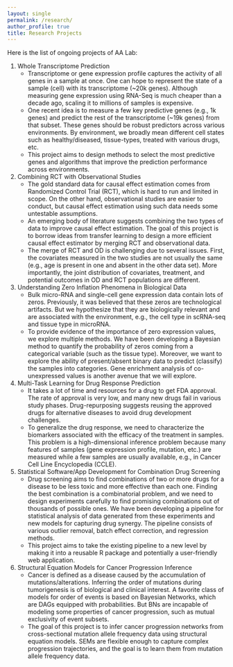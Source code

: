 ```yaml
---
layout: single 
permalink: /research/
author_profile: true
title: Research Projects
---
```

Here is the list of ongoing projects of AA Lab:

1. Whole Transcriptome Prediction
	- Transcriptome or gene expression profile captures the activity of all genes in a sample at once. One can hope to represent the state of a sample (cell) with its transcriptome (~20k genes). Although measuring gene expression using RNA-Seq is much cheaper than a decade ago, scaling it to millions of samples is expensive.
	- One recent idea is to measure a few key predictive genes (e.g., 1k genes) and predict the rest of the transcriptome (~19k genes) from that subset. These genes should be robust predictors across various environments. By environment, we broadly mean different cell states such as healthy/diseased, tissue-types, treated with various drugs, etc.
	- This project aims to design methods to select the most predictive genes and algorithms that improve the prediction performance across environments.
2. Combining RCT with Observational Studies
	- The gold standard data for causal effect estimation comes from Randomized Control Trial (RCT), which is hard to run and limited in scope. On the other hand, observational studies are easier to conduct, but causal effect estimation using such data needs some untestable assumptions.
	- An emerging body of literature suggests combining the two types of data to improve causal effect estimation. The goal of this project is to borrow ideas from transfer learning to design a more efficient causal effect estimator by merging RCT and observational data.
	- The merge of RCT and OD is challenging due to several issues. First, the covariates measured in the two studies are not usually the same (e.g., age is present in one and absent in the other data set). More importantly, the joint distribution of covariates, treatment, and potential outcomes in OD and RCT populations are different.
3. Understanding Zero Inflation Phenomena in Biological Data
	- Bulk micro-RNA and single-cell gene expression data contain lots of zeros. Previously, it was believed that these zeros are technological artifacts. But we hypothesize that they are biologically relevant and are associated with the environment, e.g., the cell type in scRNA-seq and tissue type in microRNA.
	- To provide evidence of the importance of zero expression values, we explore multiple methods. We have been developing a Bayesian method to quantify the probability of zeros coming from a categorical
variable (such as the tissue type). Moreover, we want to explore the ability of present/absent binary data to predict (classify) the samples into categories. Gene enrichment analysis of co-unexpressed values is another avenue that we will explore.  
4. Multi-Task Learning for Drug Response Prediction
	- It takes a lot of time and resources for a drug to get FDA approval. The rate of approval is very low, and many new drugs fail in various study phases.  Drug-repurposing suggests reusing the approved drugs for alternative diseases to avoid drug development challenges.
	- To generalize the drug response, we need to characterize the biomarkers associated with the efficacy of the treatment in samples. This problem is a high-dimensional inference problem because many features of samples (gene expression profile, mutation, etc.) are measured while a few samples are usually available, e.g., in Cancer Cell Line Encyclopedia (CCLE).
5. Statistical Software/App Development for Combination Drug Screening
	- Drug screening aims to find combinations of two or more drugs for a disease to be less toxic and more effective than each one. Finding the best combination is a combinatorial problem, and we need to design experiments carefully to find promising combinations out of thousands of possible ones. We have been developing a pipeline for statistical analysis of data generated from these experiments and new models for capturing drug synergy. The pipeline consists of various outlier removal, batch effect correction, and regression methods.
	- This project aims to take the existing pipeline to a new level by making it into a reusable R package and potentially a user-friendly web application.
6. Structural Equation Models for Cancer Progression Inference 
	- Cancer is defined as a disease caused by the accumulation of mutations/alterations. Inferring the order of mutations during tumorigenesis is of biological and clinical interest. A favorite class of models for order of events is based on Bayesian Networks, which are DAGs equipped with probabilities. But BNs are incapable of modeling some properties of cancer progression, such as mutual exclusivity of event subsets.
	- The goal of this project is to infer cancer progression networks from cross-sectional mutation allele frequency data using structural equation models. SEMs are flexible enough to capture complex progression trajectories, and the goal is to learn them from mutation allele frequency data.

